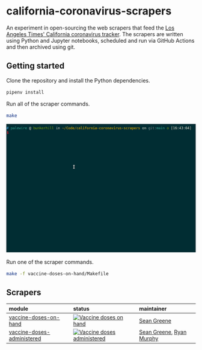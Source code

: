 # california-coronavirus-scrapers

An experiment in open-sourcing the web scrapers that feed the [Los Angeles Times' California coronavirus tracker](https://www.latimes.com/projects/california-coronavirus-cases-tracking-outbreak/). The scrapers are written using Python and Jupyter notebooks, scheduled and run via GitHub Actions and then archived using git.

## Getting started

Clone the repository and install the Python dependencies.

```zsh
pipenv install
```

Run all of the scraper commands.

```zsh
make
```
![make all](./img/make.gif)

Run one of the scraper commands.

```zsh
make -f vaccine-doses-on-hand/Makefile
```

## Scrapers

| module                  | status                                                                                                                                                                                                                                                   | maintainer  |
|:----------------------|:---------------------------------------------------------------------------------------------------------------------------------------------------------------------------------------------------------------------------------------------------------|:------------|
| [vaccine-doses-on-hand](https://github.com/datadesk/california-coronavirus-scrapers/tree/main/vaccine-doses-on-hand) | [![Vaccine doses on hand](https://github.com/datadesk/california-coronavirus-scrapers/actions/workflows/vaccine-doses-on-hand.yaml/badge.svg)](https://github.com/datadesk/california-coronavirus-scrapers/actions/workflows/vaccine-doses-on-hand.yaml) | [Sean Greene](https://www.latimes.com/people/sean-greene) |
| [vaccine-doses-administered](https://github.com/datadesk/california-coronavirus-scrapers/tree/main/vaccine-doses-administered) | [![Vaccine doses administered](https://github.com/datadesk/california-coronavirus-scrapers/actions/workflows/vaccine-doses-administered.yaml/badge.svg)](https://github.com/datadesk/california-coronavirus-scrapers/actions/workflows/vaccine-doses-administered.yaml) | [Sean Greene](https://www.latimes.com/people/sean-greene), [Ryan Murphy](https://www.latimes.com/people/ryan-murphy) |
